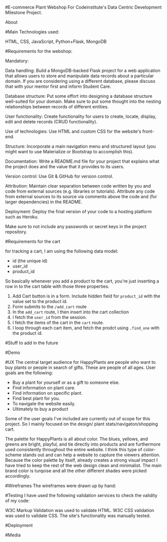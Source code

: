 #E-commerce Plant Webshop
For Codeinstitute's Data Centric Development Milestone Project.

About

#Main Technologies used:

 HTML, CSS, JavaScript, Python+Flask, MongoDB



#Requirements for the webshop:

Mandatory:

Data handling: Build a MongoDB-backed Flask project for a web application that allows users to store and manipulate data records about a particular domain. If you are considering using a different database, please discuss that with your mentor first and inform Student Care.

Database structure: Put some effort into designing a database structure well-suited for your domain. Make sure to put some thought into the nesting relationships between records of different entities.

User functionality: Create functionality for users to create, locate, display, edit and delete records (CRUD functionality).

Use of technologies: Use HTML and custom CSS for the website's front-end.

Structure: Incorporate a main navigation menu and structured layout (you might want to use Materialize or Bootstrap to accomplish this).

Documentation: Write a README.md file for your project that explains what the project does and the value that it provides to its users.

Version control: Use Git & GitHub for version control.

Attribution: Maintain clear separation between code written by you and code from external sources (e.g. libraries or tutorials). Attribute any code from external sources to its source via comments above the code and (for larger dependencies) in the README.

Deployment: Deploy the final version of your code to a hosting platform such as Heroku.

Make sure to not include any passwords or secret keys in the project repository.

#Requirements for the cart

for tracking a cart, I am using the following data model:
 - id (the unique id)
 - user_id
 - product_id

 So basically whenever you add a product to the cart, you're just inserting a row in to the cart 
 table with those three properties.
 
1. Add Cart button is in a form. Include hidden field for `product_id` with the value set to the product id.
2. Form submits to the `/add_cart` route
3. In the `add_cart` route, I then insert into the cart collection
4. I fetch the `user_id` from the session.
5. I fetch the items of the cart in the `cart` route.
6. I loop through each cart item, and fetch the prodct using `.find_one` with the product id.


#Stuff to add in the future

#Demo

#UX
The central target audience for HappyPlants are people who want to buy plants or people in search of gifts. 
These are people of all ages. User goals are the following:

- Buy a plant for yourself or as a gift to someone else.
- Find information on plant care.
- Find information on specific plant.
- Find best plant for you. 
- To navigate the website easily.
- Ultimately to buy a product 

Some of the user goals I've included are currently out of scope for this project. So I mainly focused on the design/
plant stats/navigaton/shopping cart.

The palette for HappyPlants is all about color. The blues, yellows, and greens are bright, playful, and tie directly 
into products and are furthermore used consistently throughout the entire website. I think this type of color-scheme 
stands out and can help a website to capture the viewers attention. 
Because the color palette by itself, already creates a strong visual impact I have tried to keep the rest of 
the web design clean and minimalist. The main brand color is turqoise and all the other different shades were picked 
accordingly. 





#Wireframes
The wireframes were drawn up by hand:

#Testing
I have used the following validation services to check the validity of my code:

W3C Markup Validation was used to validate HTML.
W3C CSS validation was used to validate CSS.
The site's functionality was manually tested.

#Deployment

#Media
